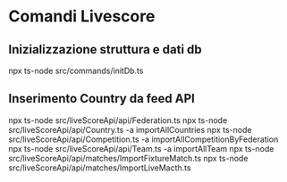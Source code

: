 # Comandi Livescore

## Inizializzazione struttura e dati db
npx ts-node src/commands/initDb.ts 

## Inserimento Country da feed API

npx ts-node src/liveScoreApi/api/Federation.ts
npx ts-node src/liveScoreApi/api/Country.ts -a importAllCountries
npx ts-node src/liveScoreApi/api/Competition.ts -a importAllCompetitionByFederation
npx ts-node src/liveScoreApi/api/Team.ts -a importAllTeam
npx ts-node src/liveScoreApi/api/matches/ImportFixtureMatch.ts
npx ts-node src/liveScoreApi/api/matches/ImportLiveMacth.ts
    

